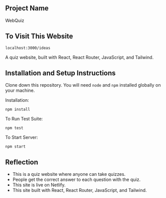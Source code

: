 ## Project Name 

WebQuiz

## To Visit This Website 

`localhost:3000/ideas`  

A quiz website, built with React, React Router, JavaScript, and Tailwind.

## Installation and Setup Instructions

Clone down this repository. You will need `node` and `npm` installed globally on your machine.  

Installation:

`npm install`  

To Run Test Suite:  

`npm test`  

To Start Server:

`npm start`  

## Reflection

  - This is a quiz website where anyone can take quizzes.
  - People get the correct answer to each question with the quiz.
  - This site is live on Netlify.
  - This site built with React, React Router, JavaScript, and Tailwind.
